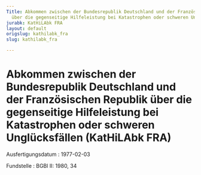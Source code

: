 ```yaml
---
Title: Abkommen zwischen der Bundesrepublik Deutschland und der Französischen Republik
  über die gegenseitige Hilfeleistung bei Katastrophen oder schweren Unglücksfällen
jurabk: KatHiLAbk FRA
layout: default
origslug: kathilabk_fra
slug: kathilabk_fra

---
```


# Abkommen zwischen der Bundesrepublik Deutschland und der Französischen Republik über die gegenseitige Hilfeleistung bei Katastrophen oder schweren Unglücksfällen (KatHiLAbk FRA)

Ausfertigungsdatum
:   1977-02-03

Fundstelle
:   BGBl II: 1980, 34

